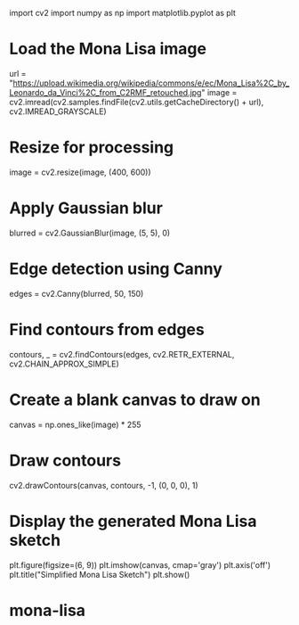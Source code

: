 import cv2
import numpy as np
import matplotlib.pyplot as plt

# Load the Mona Lisa image
url = "https://upload.wikimedia.org/wikipedia/commons/e/ec/Mona_Lisa%2C_by_Leonardo_da_Vinci%2C_from_C2RMF_retouched.jpg"
image = cv2.imread(cv2.samples.findFile(cv2.utils.getCacheDirectory() + url), cv2.IMREAD_GRAYSCALE)



# Resize for processing
image = cv2.resize(image, (400, 600))

# Apply Gaussian blur
blurred = cv2.GaussianBlur(image, (5, 5), 0)

# Edge detection using Canny
edges = cv2.Canny(blurred, 50, 150)

# Find contours from edges
contours, _ = cv2.findContours(edges, cv2.RETR_EXTERNAL, cv2.CHAIN_APPROX_SIMPLE)

# Create a blank canvas to draw on
canvas = np.ones_like(image) * 255

# Draw contours
cv2.drawContours(canvas, contours, -1, (0, 0, 0), 1)

# Display the generated Mona Lisa sketch
plt.figure(figsize=(6, 9))
plt.imshow(canvas, cmap='gray')
plt.axis('off')
plt.title("Simplified Mona Lisa Sketch")
plt.show()
# mona-lisa
